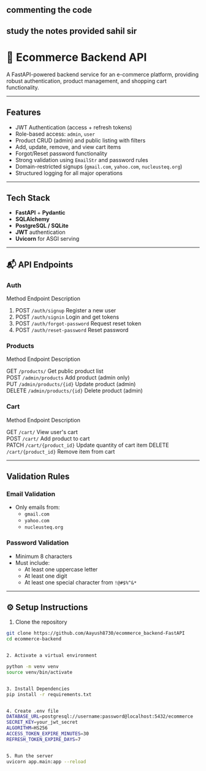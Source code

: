 ## commenting the code 
## study the notes provided sahil sir

# 🛒 Ecommerce Backend API

A FastAPI-powered backend service for an e-commerce platform, providing robust authentication, product management, and shopping cart functionality.

---

## Features

-  JWT Authentication (access + refresh tokens)
-  Role-based access: `admin`, `user`
-  Product CRUD (admin) and public listing with filters
-  Add, update, remove, and view cart items
-  Forgot/Reset password functionality
-  Strong validation using `EmailStr` and password rules
-  Domain-restricted signups (`gmail.com`, `yahoo.com`, `nucleusteq.org`)
-  Structured logging for all major operations

---

##  Tech Stack

- **FastAPI** + **Pydantic**
- **SQLAlchemy**
- **PostgreSQL / SQLite**
- **JWT** authentication
- **Uvicorn** for ASGI serving

---

## 📬 API Endpoints

###  Auth

 Method  Endpoint            Description              

1. POST   `/auth/signup`      Register a new user      
2. POST   `/auth/signin`      Login and get tokens     
3. POST   `/auth/forgot-password`  Request reset token 
4. POST   `/auth/reset-password`   Reset password      

### Products

 Method  Endpoint                 Description               

 GET     `/products/`             Get public product list   
 POST    `/admin/products`        Add product (admin only)  
 PUT     `/admin/products/{id}`   Update product (admin)    
 DELETE  `/admin/products/{id}`   Delete product (admin)    

### Cart

 Method  Endpoint                 Description                  

 GET     `/cart/`                 View user's cart             
 POST    `/cart/`                 Add product to cart          
 PATCH   `/cart/{product_id}`     Update quantity of cart item 
 DELETE  `/cart/{product_id}`     Remove item from cart        

---

## Validation Rules

### Email Validation

- Only emails from:
  - `gmail.com`
  - `yahoo.com`
  - `nucleusteq.org`

### Password Validation

- Minimum 8 characters
- Must include:
  - At least one uppercase letter
  - At least one digit
  - At least one special character from `!@#$%^&*`

---

## ⚙️ Setup Instructions

1. Clone the repository

```bash
git clone https://github.com/Aayush8730/ecommerce_backend-FastAPI
cd ecommerce-backend


2. Activate a virtual environment

python -m venv venv
source venv/bin/activate  


3. Install Dependencies
pip install -r requirements.txt


4. Create .env file
DATABASE_URL=postgresql://username:password@localhost:5432/ecommerce
SECRET_KEY=your_jwt_secret
ALGORITHM=HS256
ACCESS_TOKEN_EXPIRE_MINUTES=30
REFRESH_TOKEN_EXPIRE_DAYS=7


5. Run the server
uvicorn app.main:app --reload


